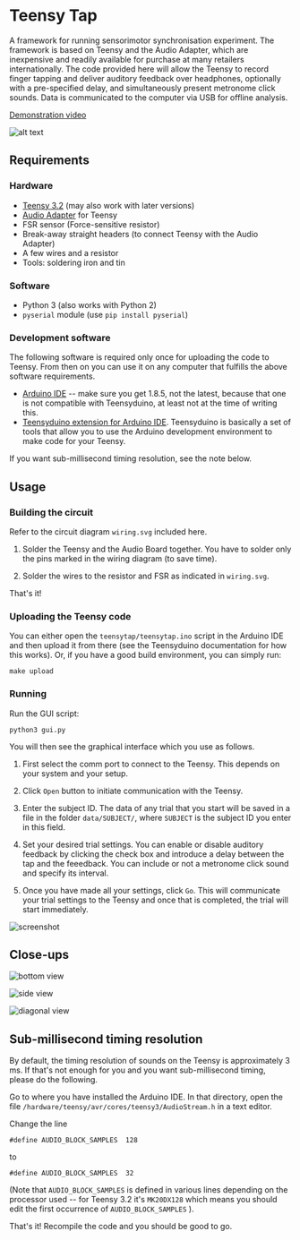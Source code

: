 # Teensy Tap

A framework for running sensorimotor synchronisation experiment. The framework is based on Teensy and the Audio Adapter, which are inexpensive and readily available for purchase at many retailers internationally. The code provided here will allow the Teensy to record finger tapping and deliver auditory feedback over headphones, optionally with a pre-specified delay, and simultaneously present metronome click sounds. Data is communicated to the computer via USB for offline analysis.

[Demonstration video](https://vimeo.com/236833791)

![alt text](misc/setup_photo_annotations.png "Setup example")

## Requirements

### Hardware
* [Teensy 3.2](https://www.pjrc.com/store/teensy32.html) (may also work with later versions)
* [Audio Adapter](https://www.pjrc.com/store/teensy3_audio.html) for Teensy
* FSR sensor (Force-sensitive resistor)
* Break-away straight headers (to connect Teensy with the Audio Adapter)
* A few wires and a resistor
* Tools: soldering iron and tin

### Software
* Python 3 (also works with Python 2)
* `pyserial` module (use `pip install pyserial`)

### Development software
The following software is required only once for uploading the code to Teensy.
From then on you can use it on any computer that fulfills the above software requirements.

* [Arduino IDE](https://www.arduino.cc/en/Main/Software) -- make sure you get 1.8.5, not the latest, because that one is not compatible with Teensyduino, at least not at the time of writing this.
* [Teensyduino extension for Arduino IDE](https://www.pjrc.com/teensy/teensyduino.html). Teensyduino is basically a set of tools that allow you to use the Arduino development environment to make code for your Teensy.


If you want sub-millisecond timing resolution, see the note below.




## Usage

### Building the circuit
Refer to the circuit diagram `wiring.svg` included here.

1. Solder the Teensy and the Audio Board together. You have to solder only the pins marked in the wiring diagram (to save time).

2. Solder the wires to the resistor and FSR as indicated in `wiring.svg`. 

That's it!



### Uploading the Teensy code
You can either open the `teensytap/teensytap.ino` script in the Arduino IDE and then upload it from there (see the Teensyduino documentation for how this works). Or, if you have a good build environment, you can simply run:

```
make upload
```

### Running
Run the GUI script:

`python3 gui.py`

You will then see the graphical interface which you use as follows.

1. First select the comm port to connect to the Teensy. This depends on your system and your setup.

2. Click `Open` button to initiate communication with the Teensy.

3. Enter the subject ID. The data of any trial that you start will be saved in a file in the folder `data/SUBJECT/`, where `SUBJECT` is the subject ID you enter in this field.

4. Set your desired trial settings. You can enable or disable auditory feedback by clicking the check box and introduce a delay between the tap and the feeedback. You can include or not a metronome click sound and specify its interval. 

5. Once you have made all your settings, click `Go`. This will communicate your trial settings to the Teensy and once that is completed, the trial will start immediately.

![screenshot](misc/interface_screenshot.jpg "Screenshot")



## Close-ups

![bottom view](misc/bottomview_photo.jpg "Bottom view of the setup")

![side view](misc/sideview_photo.jpg "Side view of the setup")

![diagonal view](misc/diagonalview_photo.jpg "Diagonal view of the setup")




## Sub-millisecond timing resolution


By default, the timing resolution of sounds on the Teensy is approximately 3 ms. If that's not enough for you and you want sub-millisecond timing, please do the following.

Go to where you have installed the Arduino IDE. In that directory, open the file `/hardware/teensy/avr/cores/teensy3/AudioStream.h` in a text editor.

Change the line
```
#define AUDIO_BLOCK_SAMPLES  128
```

to 
```
#define AUDIO_BLOCK_SAMPLES  32
```

(Note that `AUDIO_BLOCK_SAMPLES` is defined in various lines depending on the processor used -- for Teensy 3.2 it's `MK20DX128` which means you should edit the first occurrence of `AUDIO_BLOCK_SAMPLES` ).

That's it! Recompile the code and you should be good to go.


